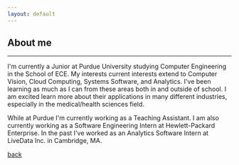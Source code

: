 ```yaml
---
layout: default
---
```


## About me
---

I'm currently a Junior at Purdue University studying Computer Engineering
in the School of ECE. My interests current interests extend to Computer Vision,
Cloud Computing, Systems Software, and Analytics. I've been learning as much as I can 
from these areas both in and outside of school. I am excited learn more about their 
applications in many different industries, especially in the medical/health sciences field.<br/>


While at Purdue I'm currently working as a Teaching Assistant. I am also currently 
working as a Software Engineering Intern at Hewlett-Packard Enterprise. In the past 
I've worked as an Analytics Software Intern at LiveData Inc. in Cambridge, MA. <br/>


[back](./)